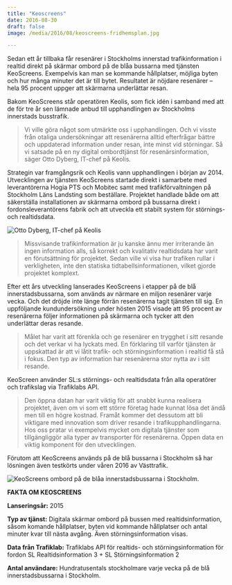 ```yaml
---
title: "Keoscreens"
date: 2016-08-30
draft: false
image: /media/2016/08/keoscreens-fridhemsplan.jpg

---
```

Sedan ett år tillbaka får resenärer i Stockholms innerstad trafikinformation i realtid direkt på skärmar ombord på de
blåa bussarna med tjänsten KeoScreens. Exempelvis kan man se kommande hållplatser, möjliga byten och hur många minuter
det är till bytet. Resultatet är nöjdare resenärer – hela 95 procent uppger att skärmarna underlättar resan.
<!--more-->

Bakom KeoScreens står operatören Keolis, som fick idén i samband med att de för tre år sen lämnade anbud till
upphandlingen av Stockholms innerstads busstrafik.

> Vi ville göra något som utmärkte oss i upphandlingen. Och vi visste från otaliga undersökningar att resenärerna alltid
  efterfrågar bättre och uppdaterad information under resan, inte minst vid störningar. Så vi satsade på en ny digital
  ombordtjänst för resenärsinformation, säger Otto Dyberg, IT-chef på Keolis.

Strategin var framgångsrik och Keolis vann upphandlingen i början av 2014. Utvecklingen av tjänsten KeoScreens startade
direkt i samarbete med leverantörerna Hogia PTS och Mobitec samt med trafikförvaltningen på Stockholm Läns Landsting som
beställare. Projektet handlade både om att säkerställa installationen av skärmarna ombord på bussarna direkt i
fordonsleverantörens fabrik och att utveckla ett stabilt system för störnings- och realtidsdata.

![Otto Dyberg, IT-chef på Keolis](/media/2016/08/keoscreens-otto-dyberg.jpg "Otto Dyberg, IT-chef på Keolis")

> Missvisande trafikinformation är ju kanske ännu mer irriterande än ingen information alls, så korrekt och kvalitativ
  realtidsdata har varit en förutsättning för projektet. Sedan ville vi visa hur trafiken rullar i verkligheten, inte
  den statiska tidtabellsinformationen, vilket gjorde projektet komplext.

Efter ett års utveckling lanserades KeoScreens i etapper på de blå innerstadsbussarna, som används av närmare en miljon
resenärer varje vecka. Och det dröjde inte länge förrän resenärerna tagit tjänsten till sig. En uppföljande
kundundersökning under hösten 2015 visade att 95 procent av resenärerna följer informationen på skärmarna och tycker att
den underlättar deras resande.

> Målet har varit att förenkla och ge resenärer en trygghet i sitt resande och det verkar vi ha lyckats med. En
  förklaring till varför tjänsten är uppskattad är att vi låtit trafik- och störningsinformation i realtid få stå i
  fokus. Den typ av information har resenärerna stor nytta av i sitt resande.

KeoScreen använder SL:s störnings- och realtidsdata från alla operatörer och trafikslag via Trafiklabs API.

> Den öppna datan har varit viktig för att snabbt kunna realisera projektet, även om vi som ett större företag hade
  kunnat lösa det ändå men till en högre kostnad. Framåt kommer det dessutom att bli viktigare med innovation som driver
  resande i trafikupphandlingarna. Hos oss pratar vi exempelvis mycket om digitala tjänster som tillgängliggör alla
  typer av transporter för resenärerna. Öppen data en viktig komponent för den utvecklingen.

Förutom att KeoScreens används på de blå bussarna i Stockholm så har lösningen även testkörts under våren 2016 av
Västtrafik.

![KeoScreens ombord på de blåa innerstadsbussarna i Stockholm.](/media/2016/08/keoscreens-fridhemsplan.jpg "KeoScreens ombord på de blåa innerstadsbussarna i Stockholm.")

**FAKTA OM KEOSCREENS**

**Lanseringsår:**
2015

**Typ av tjänst:**
Digitala skärmar ombord på bussen med realtidsinformation, såsom komande hållplatser, byten vid kommande hållplatser och
antal minuter kvar till nästa avgång. Även störningsinformation visas.

**Data från Trafiklab:**
Trafiklabs API för realtids- och störningsinformation för fordon SL Realtidsinformation 3 + SL Störningsinformation 2

**Antal användare:**
Hundratusentals stockholmare varje vecka på de blå innerstadsbussarna i Stockholm.